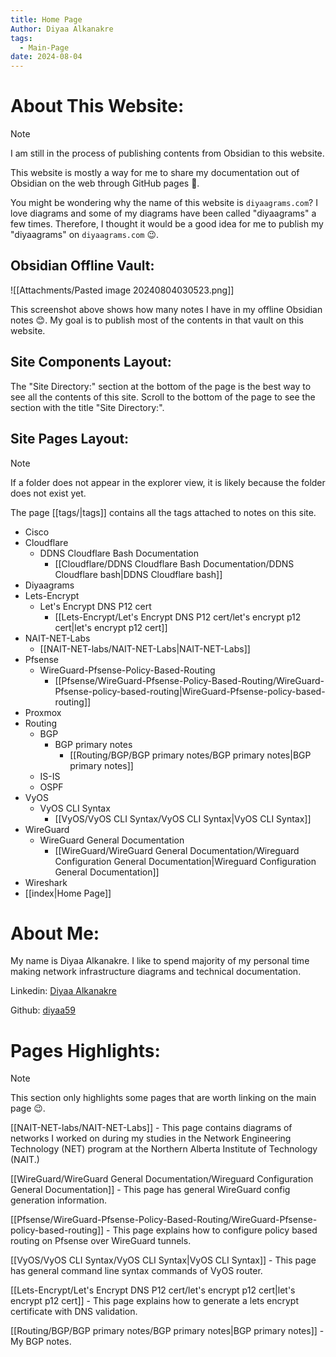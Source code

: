 ```yaml
---
title: Home Page
Author: Diyaa Alkanakre
tags:
  - Main-Page
date: 2024-08-04
---
```

# About This Website:

> [!Note]
> I am still in the process of publishing contents from Obsidian to this website.

This website is mostly a way for me to share my documentation out of Obsidian on the web through GitHub pages 🙂.

You might be wondering why the name of this website is `diyaagrams.com`? I love diagrams and some of my diagrams have been called "diyaagrams" a few times. Therefore, I thought it would be a good idea for me to publish my "diyaagrams" on `diyaagrams.com` 😉.

## Obsidian Offline Vault:


![[Attachments/Pasted image 20240804030523.png]]

This screenshot above shows how many notes I have in my offline Obsidian notes 😊. My goal is to publish most of the contents in that vault on this website.

## Site Components Layout:

The "Site Directory:" section at the bottom of the page is the best way to see all the contents of this site. Scroll to the bottom of the page to see the section with the title "Site Directory:".

## Site Pages Layout:

> [!Note]
> If a folder does not appear in the explorer view, it is likely because the folder does not exist yet.
> 
> The page [[tags/|tags]] contains all the tags attached to notes on this site.

- Cisco
- Cloudflare
	- DDNS Cloudflare Bash Documentation
		- [[Cloudflare/DDNS Cloudflare Bash Documentation/DDNS Cloudflare bash|DDNS Cloudflare bash]]
- Diyaagrams
- Lets-Encrypt
	- Let's Encrypt DNS P12 cert
		- [[Lets-Encrypt/Let's Encrypt DNS P12 cert/let's encrypt p12 cert|let's encrypt p12 cert]]
- NAIT-NET-Labs
	- [[NAIT-NET-labs/NAIT-NET-Labs|NAIT-NET-Labs]]
- Pfsense
	- WireGuard-Pfsense-Policy-Based-Routing
		- [[Pfsense/WireGuard-Pfsense-Policy-Based-Routing/WireGuard-Pfsense-policy-based-routing|WireGuard-Pfsense-policy-based-routing]]
- Proxmox
- Routing
	- BGP
		- BGP primary notes
			- [[Routing/BGP/BGP primary notes/BGP primary notes|BGP primary notes]]
	- IS-IS
	- OSPF
- VyOS
	- VyOS CLI Syntax
		- [[VyOS/VyOS CLI Syntax/VyOS CLI Syntax|VyOS CLI Syntax]]
- WireGuard
	- WireGuard General Documentation
		- [[WireGuard/WireGuard General Documentation/Wireguard Configuration General Documentation|Wireguard Configuration General Documentation]]
- Wireshark
- [[index|Home Page]]

# About Me:

My name is Diyaa Alkanakre. I like to spend majority of my personal time making network infrastructure diagrams and technical documentation.

Linkedin: [Diyaa Alkanakre](https://www.linkedin.com/in/diyaa-alkanakre/)

Github: [diyaa59](https://github.com/diyaa59)

# Pages Highlights:

> [!note]
> This section only highlights some pages that are worth linking on the main page 😉.

[[NAIT-NET-labs/NAIT-NET-Labs]] - This page contains diagrams of networks I worked on during my studies in the Network Engineering Technology (NET) program at the Northern Alberta Institute of Technology (NAIT.)

[[WireGuard/WireGuard General Documentation/Wireguard Configuration General Documentation]] - This page has general WireGuard config generation information.

[[Pfsense/WireGuard-Pfsense-Policy-Based-Routing/WireGuard-Pfsense-policy-based-routing]] - This page explains how to configure policy based routing on Pfsense over WireGuard tunnels.

[[VyOS/VyOS CLI Syntax/VyOS CLI Syntax|VyOS CLI Syntax]] - This page has general command line syntax commands of VyOS router.

[[Lets-Encrypt/Let's Encrypt DNS P12 cert/let's encrypt p12 cert|let's encrypt p12 cert]] - This page explains how to generate a lets encrypt certificate with DNS validation.

[[Routing/BGP/BGP primary notes/BGP primary notes|BGP primary notes]] - My BGP notes.



